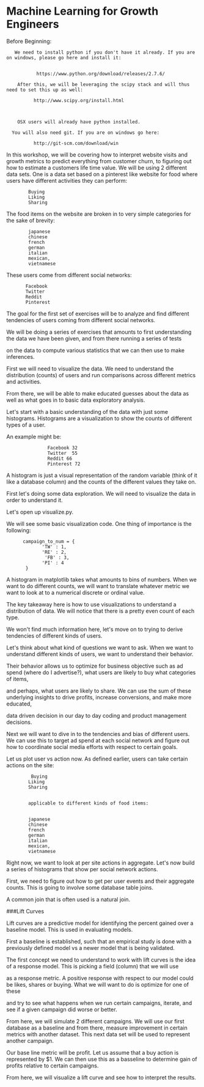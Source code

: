 Machine Learning for Growth Engineers
==================================================


Before Beginning:

       We need to install python if you don't have it already. If you are on windows, please go here and install it:


               https://www.python.org/download/releases/2.7.6/

        After this, we will be leveraging the scipy stack and will thus need to set this up as well:

              http://www.scipy.org/install.html



        OSX users will already have python installed.

      You will also need git. If you are on windows go here:

              http://git-scm.com/download/win









In this workshop, we will be covering how to interpret website visits and growth metrics to predict everything from customer churn, to figuring out how to estimate a customers life time value. We will be using 2 different data sets. One is a data set based on a pinterest like website for food where users have different activities they can perform:

            Buying
            Liking
            Sharing


 The food items on the website are broken in to very simple categories for the sake of brevity:


            japanese
            chinese
            french
            german
            italian
            mexican,
            vietnamese



 These users come from different social networks:



           Facebook
           Twitter
           Reddit
           Pinterest


The goal for the first set of exercises will be to analyze and find different tendencies of users coming from different social networks.

We will be doing a series of exercises that amounts to first understanding the data we have been given, and from there running a series of tests

on the data to compute various statistics that we can then use to make inferences.



First we will need to visualize the data. We need to understand the distribution (counts) of users and run comparisons across different metrics and activities.

From there, we will be able to make educated guesses about the data as well as what goes in to basic data exploratory analysis.

Let's start with a basic understanding of the data with just some histograms. Histograms are a visualization to show the counts of different types of a user.

An example might be:
                   
                   Facebook 32
                   Twitter  55
                   Reddit 66
                   Pinterest 72

A histogram is just a visual representation of the random variable (think of it like a database column) and the counts of the different values they take on.


First let's doing some data exploration. We will need to visualize the data in order to understand it.

Let's open up visualize.py.

We will see some basic visualization code. One thing of importance is the following:


          campaign_to_num = {
	             'TW' : 1,
	             'RE' : 2,
                  'FB' : 3,
                 'PI' : 4
           } 

A histogram in matplotlib takes what amounts to bins of numbers. When we want to do different counts, we will want to translate whatever metric we want to look at to a numerical discrete or ordinal value.


The key takeaway here is how to use visualizations to understand a distribution of data. We will notice that there is a pretty even count of each type.

We won't find much information here, let's move on to trying to derive tendencies of different kinds of users.

Let's think about what kind of questions we want to ask. When we want to understand different kinds of users, we want to understand their behavior.

Their behavior allows us to optimize for business objective such as ad spend (where do I advertise?), what users are likely to buy what categories of items,

and perhaps, what users are likely to share. We can use the sum of these underlying insights to drive profits, increase conversions, and make more educated, 

data driven decision in our day to day coding and product management decisions.


Next we will want to dive in to the tendencies and bias of different users. We can use this to target ad spend at each social network and figure out how to coordinate social media efforts with respect to certain goals.

Let us plot user vs action now. As defined earlier, users can take certain actions on the site:

             Buying
            Liking
            Sharing


            applicable to different kinds of food items:


            japanese
            chinese
            french
            german
            italian
            mexican,
            vietnamese



Right now, we want to look at per site actions in aggregate. Let's now build a series of histograms that show per social network actions.


First, we need to figure out how to get per user events and their aggregate counts. This is going to involve some database table joins.

A common join that is often used is a natural join.



###Lift Curves

Lift curves are a predictive model for identifying the percent gained over a baseline model. This is used in evaluating models.

First a baseline is established, such that an empirical study is done with a previously defined model vs a newer model that is being validated.

The first concept we need to understand to work with lift curves is the idea of a response model. This is picking a field (column) that we will use

as a response metric. A positive response with respect to our model could be likes, shares or buying. What we will want to do is optimize for one of these

and try to see what happens when we run certain campaigns, iterate, and see if a given campaign did worse or better.

From here, we will simulate 2 different campaigns. We will use our first database as a baseline and from there, measure improvement in certain metrics
 with another dataset. This next data set will be used to represent another campaign.

 Our base line metric will be profit. Let us assume that a buy action is represented by $1. We can then use this as a basseline to determine gain of profits
 relative to certain campaigns.

 From here, we will visualize a lift curve and see how to interpret the results.